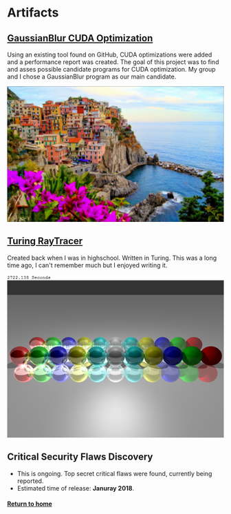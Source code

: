 
# Artifacts
## [GaussianBlur CUDA Optimization](https://wiki.cdot.senecacollege.ca/wiki/BETTERRED)
Using an existing tool found on GitHub, CUDA optimizations were added and a performance report was created.
The goal of this project was to find and asses possible candidate programs for CUDA optimization.
My group and I chose a GaussianBlur program as our main candidate.

![Example Pic GaussianBlur](GaussianBlurCUDA/Cinque_terre_BLURRED.jpg "This is what a blurred picture looks like")

## [Turing RayTracer](RayTracer)
Created back when I was in highschool.  Written in Turing.
This was a long time ago, I can't remember much but I enjoyed writing it.
  
![Example Pic Raytrace](RayTracer/example.png "This is a rendered image")
  
## Critical Security Flaws Discovery
  * This is ongoing.  Top secret critical flaws were found, currently being reported.
  * Estimated time of release: **Januray 2018**.    

#### [Return to home](https://github.com/jryga/Portfolio)